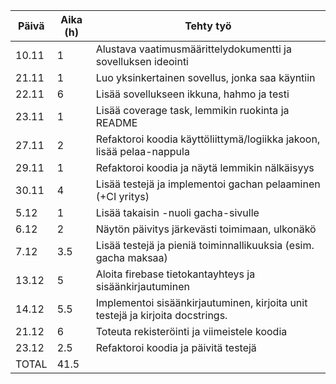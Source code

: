 Päivä   | Aika (h)| Tehty työ   
--- | --- | ---   
10.11 | 1 | Alustava vaatimusmäärittelydokumentti ja sovelluksen ideointi
21.11 | 1 | Luo yksinkertainen sovellus, jonka saa käyntiin
22.11 | 6 | Lisää sovellukseen ikkuna, hahmo ja testi
23.11 | 1 | Lisää coverage task, lemmikin ruokinta ja README
27.11 | 2 | Refaktoroi koodia käyttöliittymä/logiikka jakoon, lisää pelaa-nappula
29.11 | 1 | Refaktoroi koodia ja näytä lemmikin nälkäisyys
30.11 | 4 | Lisää testejä ja implementoi gachan pelaaminen (+CI yritys)
5.12 | 1 | Lisää takaisin -nuoli gacha-sivulle
6.12 | 2 | Näytön päivitys järkevästi toimimaan, ulkonäkö
7.12 | 3.5 | Lisää testejä ja pieniä toiminnallikuuksia (esim. gacha maksaa)
13.12 | 5 | Aloita firebase tietokantayhteys ja sisäänkirjautuminen
14.12 | 5.5 | Implementoi sisäänkirjautuminen, kirjoita unit testejä ja kirjoita docstrings.
21.12 | 6 | Toteuta rekisteröinti ja viimeistele koodia
23.12 | 2.5 | Refaktoroi koodia ja päivitä testejä
TOTAL | 41.5 |